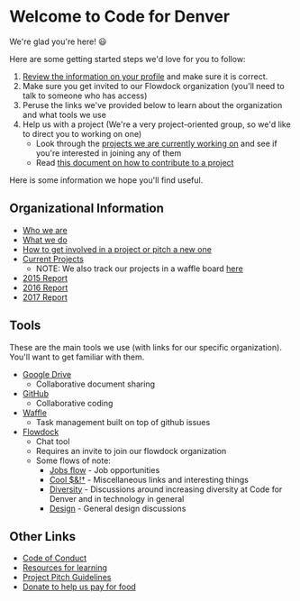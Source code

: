 # Welcome to Code for Denver

We're glad you're here! 😃

Here are some getting started steps we'd love for you to follow:
1. [Review the information on your profile](/me/edit) and make sure it is correct.
2. Make sure you get invited to our Flowdock organization (you'll need to talk to someone who has access)
3. Peruse the links we've provided below to learn about the organization and what tools we use
4. Help us with a project (We're a very project-oriented group, so we'd like to direct you to working on one)
    - Look through the [projects we are currently working on](/projects) and see if you're interested in joining any of them
    - Read [this document on how to contribute to a project](https://docs.google.com/document/d/1p3oehpGhFGLjorp6_T83BXdouPET62LqJFlOEJWEtq0)

Here is some information we hope you'll find useful.

## Organizational Information

- [Who we are](https://www.codefordenver.org/)
- [What we do](https://www.codefordenver.org/work-with-us/)
- [How to get involved in a project or pitch a new one](https://www.codefordenver.org/work-with-us/)
- [Current Projects](https://www.codefordenver.org/current-projects/)
  - NOTE: We also track our projects in a waffle board [here](https://waffle.io/codefordenver/projects)
- [2015 Report](http://archive.codefordenver.org/2015/)
- [2016 Report](http://www.codefordenver.org/2016-end-year-report/)
- [2017 Report](http://2017.codefordenver.org)

## Tools

These are the main tools we use (with links for our specific organization). You'll want to get familiar with them.

- [Google Drive](https://drive.google.com/drive/folders/0B15HLk4_JV3nWjkyOGtFUmhKZDQ?usp=sharing)
  - Collaborative document sharing
- [GitHub](https://github.com/codefordenver)
  - Collaborative coding
- [Waffle](https://waffle.io/codefordenver)
  - Task management built on top of github issues
- [Flowdock](/flowdock)
  - Chat tool
  - Requires an invite to join our flowdock organization
  - Some flows of note:
    - [Jobs flow](https://www.flowdock.com/app/cfa-brigades/jobs) - Job opportunities
    - [Cool $&!†](https://www.flowdock.com/app/cfa-brigades/cool) - Miscellaneous links and interesting things
    - [Diversity](https://www.flowdock.com/app/cfa-brigades/diversity) - Discussions around increasing diversity at Code for Denver and in technology in general
    - [Design](https://www.flowdock.com/app/cfa-brigades/design) - General design discussions

## Other Links

- [Code of Conduct](https://github.com/codefordenver/codeofconduct)
- [Resources for learning](https://www.codefordenver.org/category/learn/)
- [Project Pitch Guidelines](https://www.codefordenver.org/work-with-us/)
- [Donate to help us pay for food](https://secure.codeforamerica.org/page/contribute/default?brigade=Code%20for%20Denver)
